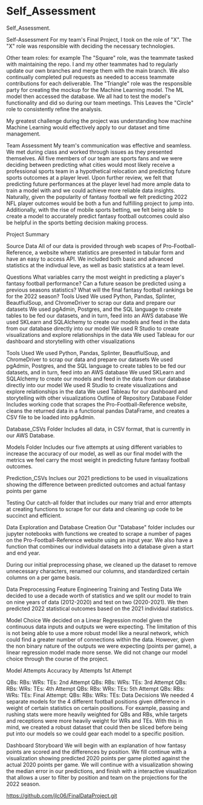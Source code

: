 # Self_Assessment
Self_Assessment.



Self-Assessment
For my team's Final Project, I took on the role of "X".
The "X" role was responsible with deciding the necessary technologies.

Other team roles: for example The "Square" role, was the teammate tasked with maintaining the repo. I and my other teammates had to regularly update our own branches and merge them with the main branch. We also continually completed pull requests as needed to access teammate contributions for each deliverable. The "Triangle" role was the responsible party for creating the mockup for the Machine Learning model. The ML model then accessed the database. We all had to test the model's functionality and did so during our team meetings. This Leaves the "Circle" role to consistently refine the analysis.

My greatest challenge during the project was understanding how machine Machine Learning would effectively apply to our dataset and time management.

Team Assessment
My team's communication was effective and seamless. We met during class and worked through issues as they presented themselves. 
All five members of our team are sports fans and we were deciding between predicting what cities would most likely receive a professional sports team in a hypothetical relocation and predicting future sports outcomes at a player level. Upon further review, we felt that predicting future performances at the player level had more ample data to train a model with and we could achieve more reliable data insights. Naturally, given the popularity of fantasy football we felt predicting 2022 NFL player outcomes would be both a fun and fulfilling project to jump into. Additionally, with the rise of mobile sports betting, we felt being able to create a model to accurately predict fantasy football outcomes could also be helpful in the sports betting decision making process.



Project Summary

Source Data
All of our data is provided through web scapes of Pro-Football-Reference, a website where statistics are presented in tabular form and have an easy to access API. We included both basic and advanced statistics at the indivdual leve, as well as basic statistics at a team level.

Questions
What variables carry the most weight in predicting a player's fantasy football performance?
Can a future season be predicted using a previous seasons statistics?
What will the final fantasy football rankings be for the 2022 season?
Tools Used
We used Python, Pandas, Splinter, BeautfiulSoup, and ChromeDriver to scrap our data and prepare our datasets
We used pgAdmin, Postgres, and the SQL language to create tables to be fed our datasets, and in turn, feed into an AWS database
We used SKLearn and SQLAlchemy to create our models and feed in the data from our database directly into our model
We used R Studio to create visualizations and explore relationships in the data
We used Tableau for our dashboard and storytelling with other visualizations


Tools Used
We used Python, Pandas, Splinter, BeautfiulSoup, and ChromeDriver to scrap our data and prepare our datasets
We used pgAdmin, Postgres, and the SQL language to create tables to be fed our datasets, and in turn, feed into an AWS database
We used SKLearn and SQLAlchemy to create our models and feed in the data from our database directly into our model
We used R Studio to create visualizations and explore relationships in the data
We used Tableau for our dashboard and storytelling with other visualizations
Outline of Repository
Database Folder
Includes working code that scrapes the Pro-Football-Reference website, cleans the returned data in a functional pandas DataFrame, and creates a CSV file to be loaded into pgAdmin.

Database_CSVs Folder
Includes all data, in CSV format, that is currently in our AWS Database.

Models Folder
Includes our five attempts at using different variables to increase the accuracy of our model, as well as our final model with the metrics we feel carry the most weight in predicting future fantasy football outcomes.

Prediction_CSVs
Inclues our 2021 predictions to be used in visualizations showing the difference between predicted outcomes and actual fantasy points per game

Testing
Our catch-all folder that includes our many trial and error attempts at creating functions to scrape for our data and cleaning up code to be succinct and efficient.

Data Exploration and Database Creation
Our "Database" folder includes our jupyter notebooks with functions we created to scrape a number of pages on the Pro-Football-Reference website using an input year. We also have a function that combines our individual datasets into a database given a start and end year.

During our initial preprocessing phase, we cleaned up the dataset to remove unnecessary characters, renamed our columns, and standardized certain columns on a per game basis.

Data Preprocessing
Feature Engineering
Training and Testing Data
We decided to use a decade worth of statistics and we split our model to train on nine years of data (2012-2020) and test on two (2020-2021). We then predicted 2022 statistical outcomes based on the 2021 individaul statistics.

Model Choice
We decided on a Linear Regression model given the continuous data inputs and outputs we were expecting. The limitation of this is not being able to use a more robust model like a neural network, which could find a greater number of connections within the data. However, given the non binary nature of the outputs we were expecting (points per game), a linear regression model made more sense. We did not change our model choice through the course of the project.

Model Attempts
Accuracy by Attempts
1st Attempt

QBs:
RBs:
WRs:
TEs: 2nd Attempt
QBs:
RBs:
WRs:
TEs: 3rd Attempt
QBs:
RBs:
WRs:
TEs: 4th Attempt
QBs:
RBs:
WRs:
TEs: 5th Attempt
QBs:
RBs:
WRs:
TEs: Final Attempt:
QBs:
RBs:
WRs:
TEs:
Data Decisions
We needed 4 separate models for the 4 different football positions given difference in weight of certain statistics on certain positions. For example, passing and rushing stats were more heavily weighted for QBs and RBs, while targets and receptions were more heavily weight for WRs and TEs. With this in mind, we created a robust dataset that could then be sliced before being put into our models so we could gear each model to a specific position.

Dashboard Storyboard
We will begin with an explanation of how fantasy points are scored and the differences by position. We fill continue with a visualization showing predicted 2020 points per game plotted against the actual 2020 points per game. We will continue with a visualization showing the median error in our predictions, and finish with a interactive visualization that allows a user to filter by position and team on the projections for the 2022 season.


https://github.com/jlc06/FinalDataProject.git
